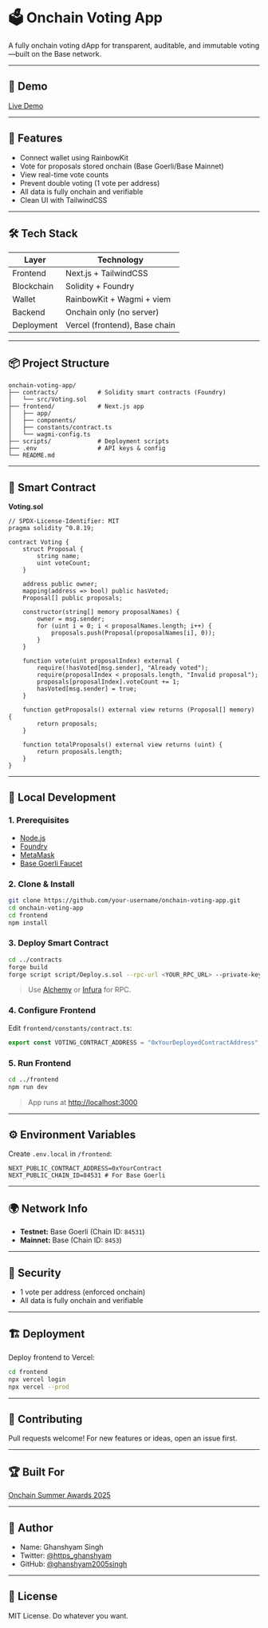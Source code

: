 # 🗳️ Onchain Voting App

A fully onchain voting dApp for transparent, auditable, and immutable voting—built on the Base network.

---

## 🚀 Demo

[Live Demo](https://your-deployed-app.vercel.app)

---

## 🧠 Features

- Connect wallet using RainbowKit
- Vote for proposals stored onchain (Base Goerli/Base Mainnet)
- View real-time vote counts
- Prevent double voting (1 vote per address)
- All data is fully onchain and verifiable
- Clean UI with TailwindCSS

---

## 🛠️ Tech Stack

| Layer       | Technology                     |
|-------------|-------------------------------|
| Frontend    | Next.js + TailwindCSS         |
| Blockchain  | Solidity + Foundry            |
| Wallet      | RainbowKit + Wagmi + viem     |
| Backend     | Onchain only (no server)      |
| Deployment  | Vercel (frontend), Base chain |

---

## 📦 Project Structure

```
onchain-voting-app/
├── contracts/           # Solidity smart contracts (Foundry)
│   └── src/Voting.sol
├── frontend/            # Next.js app
│   ├── app/
│   ├── components/
│   ├── constants/contract.ts
│   └── wagmi-config.ts
├── scripts/             # Deployment scripts
├── .env                 # API keys & config
└── README.md
```

---

## 🔗 Smart Contract

**Voting.sol**
```solidity
// SPDX-License-Identifier: MIT
pragma solidity ^0.8.19;

contract Voting {
    struct Proposal {
        string name;
        uint voteCount;
    }

    address public owner;
    mapping(address => bool) public hasVoted;
    Proposal[] public proposals;

    constructor(string[] memory proposalNames) {
        owner = msg.sender;
        for (uint i = 0; i < proposalNames.length; i++) {
            proposals.push(Proposal(proposalNames[i], 0));
        }
    }

    function vote(uint proposalIndex) external {
        require(!hasVoted[msg.sender], "Already voted");
        require(proposalIndex < proposals.length, "Invalid proposal");
        proposals[proposalIndex].voteCount += 1;
        hasVoted[msg.sender] = true;
    }

    function getProposals() external view returns (Proposal[] memory) {
        return proposals;
    }

    function totalProposals() external view returns (uint) {
        return proposals.length;
    }
}
```

---

## 🧪 Local Development

### 1. Prerequisites

- [Node.js](https://nodejs.org/)
- [Foundry](https://book.getfoundry.sh/)
- [MetaMask](https://metamask.io/)
- [Base Goerli Faucet](https://faucet.quicknode.com/base/base-goerli)

### 2. Clone & Install

```bash
git clone https://github.com/your-username/onchain-voting-app.git
cd onchain-voting-app
cd frontend
npm install
```

### 3. Deploy Smart Contract

```bash
cd ../contracts
forge build
forge script script/Deploy.s.sol --rpc-url <YOUR_RPC_URL> --private-key <YOUR_PRIVATE_KEY> --broadcast
```
> Use [Alchemy](https://www.alchemy.com/) or [Infura](https://infura.io/) for RPC.

### 4. Configure Frontend

Edit `frontend/constants/contract.ts`:
```ts
export const VOTING_CONTRACT_ADDRESS = "0xYourDeployedContractAddress";
```

### 5. Run Frontend

```bash
cd ../frontend
npm run dev
```
> App runs at [http://localhost:3000](http://localhost:3000)

---

## ⚙️ Environment Variables

Create `.env.local` in `/frontend`:

```
NEXT_PUBLIC_CONTRACT_ADDRESS=0xYourContract
NEXT_PUBLIC_CHAIN_ID=84531 # For Base Goerli
```

---

## 🌍 Network Info

- **Testnet:** Base Goerli (Chain ID: `84531`)
- **Mainnet:** Base (Chain ID: `8453`)

---

## 🔐 Security

- 1 vote per address (enforced onchain)
- All data is fully onchain and verifiable

---

## 🏗️ Deployment

Deploy frontend to Vercel:

```bash
cd frontend
npx vercel login
npx vercel --prod
```

---

## 🤝 Contributing

Pull requests welcome! For new features or ideas, open an issue first.

---

## 🏆 Built For

[Onchain Summer Awards 2025](https://onchainsummer.xyz)

---

## 👤 Author

- Name: Ghanshyam Singh
- Twitter: [@https_ghanshyam](https://twitter.com/https_ghanshyam)
- GitHub: [@ghanshyam2005singh](https://github.com/ghanshyam2005singh)

---

## 📄 License

MIT License. Do whatever you want.